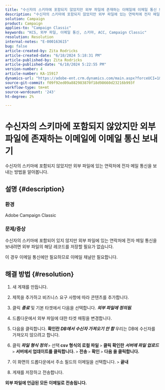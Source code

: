 ```yaml
---
title: "수신자의 스키마에 포함되지 않았지만 외부 파일에 존재하는 이메일에 이메일 통신 보내기"
description: "수신자의 스키마에 포함되지 않았지만 외부 파일에 있는 연락처에 전자 메일 통신을 보내는 방법을 알아봅니다."
solution: Campaign
product: Campaign
applies-to: "Campaign Classic"
keywords: "KCS, 외부 파일, 이메일 통신, 스키마, ACC, Campaign Classic"
resolution: Resolution
internal-notes: "E-000163615"
bug: false
article-created-by: Zita Rodricks
article-created-date: "6/18/2024 5:18:31 PM"
article-published-by: Zita Rodricks
article-published-date: "6/18/2024 5:22:55 PM"
version-number: 4
article-number: KA-15917
dynamics-url: "https://adobe-ent.crm.dynamics.com/main.aspx?forceUCI=1&pagetype=entityrecord&etn=knowledgearticle&id=8d1758c5-962d-ef11-840a-002248084fbb"
source-git-commit: f09f92ed09a882983870f18d98660d23216b993f
workflow-type: tm+mt
source-wordcount: '243'
ht-degree: 2%

---
```


# 수신자의 스키마에 포함되지 않았지만 외부 파일에 존재하는 이메일에 이메일 통신 보내기


수신자의 스키마에 포함되지 않았지만 외부 파일에 있는 연락처에 전자 메일 통신을 보내는 방법을 알아봅니다.

## 설명 {#description}


### <b>환경</b>

Adobe Campaign Classic



### 문제/증상

수신자의 스키마에 포함되어 있지 않지만 외부 파일에 있는 연락처에 전자 메일 통신을 보내려면 외부 파일의 해당 레코드를 저장할 필요가 없습니다.

이 경우 이메일 통신에만 필요하므로 이메일 채널만 필요합니다.


## 해결 방법 {#resolution}


1. 새 게재를 만듭니다.


2. 제목을 추가하고 비즈니스 요구 사항에 따라 콘텐츠를 추가합니다.


3. 클릭 <b>*종료</b>* 및 기본 타겟에서 다음을 선택합니다. <b>*외부 파일에 정의됨</b>.*


4. 드롭다운에서 외부 파일에 대한 타겟 매핑을 변경합니다.


5. 다음을 클릭합니다. <b>확인란 *DB에서 수신자 가져오기 안 함</b>* 우리는 DB에 수신자를 가져오지 않으려고 합니다.


6. 클릭<b> *파일 형식 정의* </b>`>`  선택<b> csv 형식의 로컬 파일</b> `>`  <b>클릭 확인란 *서버에 파일 업로드</b>* `>`  <b>서버에서 업데이트를 클릭합니다.</b> `>`  <b>전송 </b>`>` <b> 확인</b> `>`  <b>다음 을 클릭합니다.</b>


7. 이 화면의 드롭다운에서 주소 필드의 이메일을 선택합니다. `>`  <b>끝내</b>


8. 게재를 저장하고 전송합니다.






<b>외부 파일에 언급된 모든 이메일로 전송됩니다.</b>


